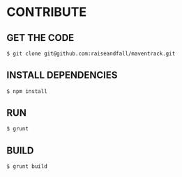 # CONTRIBUTE

## GET THE CODE
```bash
$ git clone git@github.com:raiseandfall/maventrack.git
```

## INSTALL DEPENDENCIES
```bash
$ npm install
```

## RUN
```bash
$ grunt
```

## BUILD
```bash
$ grunt build
```